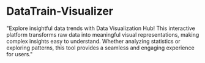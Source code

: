 # DataTrain-Visualizer
"Explore insightful data trends with Data Visualization Hub! This interactive platform transforms raw data into meaningful visual representations, making complex insights easy to understand. Whether analyzing statistics or exploring patterns, this tool provides a seamless and engaging experience for users."
